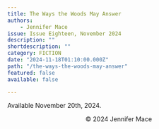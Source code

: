 ```yaml
---
title: The Ways the Woods May Answer
authors:
    - Jennifer Mace
issue: Issue Eighteen, November 2024
description: "" 
shortdescription: ""
category: FICTION
date: "2024-11-18T01:10:00.000Z"
path: "/the-ways-the-woods-may-answer"
featured: false
available: false

---
```



Available November 20th, 2024.

<p style="text-align: center;">© 2024 Jennifer Mace</p>


